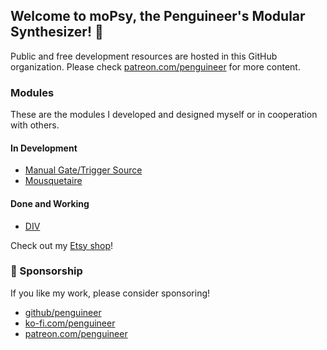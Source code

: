 ## Welcome to moPsy, the Penguineer's Modular Synthesizer! 👋

Public and free development resources are hosted in this GitHub organization. Please check [patreon.com/penguineer](https://www.patreon.com/penguineer) for more content.

### Modules

These are the modules I developed and designed myself or in cooperation with others.

#### In Development

* [Manual Gate/Trigger Source](https://github.com/moPsy-project/manual-gate-trigger-source)
* [Mousquetaire](https://github.com/moPsy-project/mousquetaire)

#### Done and Working
* [DIV](https://github.com/moPsy-project/div)

Check out my [Etsy shop](https://mopsymusic.etsy.com)!

### :money_with_wings: Sponsorship

If you like my work, please consider sponsoring!

<!-- How does this work nicely?
<img src="https://avatars.githubusercontent.com/u/2039739?s=64&v=4" width="24" style="border-radius: 50% !important; vertical-align: middle;"/>
<img src="https://github.githubassets.com/images/modules/site/icons/funding_platforms/ko_fi.svg" width="24" />
<img src="https://github.githubassets.com/images/modules/site/icons/funding_platforms/patreon.svg" width="24" />
-->

* [github/penguineer](https://github.com/sponsors/penguineer)
* [ko-fi.com/penguineer](https://ko-fi.com/penguineer)
* [patreon.com/penguineer](https://www.patreon.com/penguineer)
